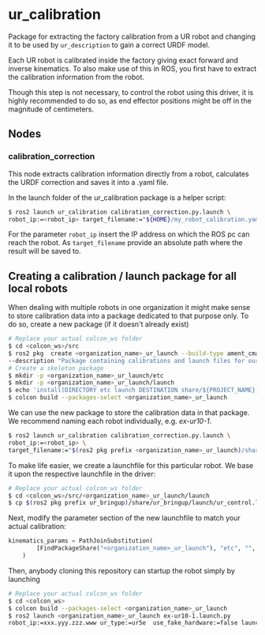 # ur_calibration

Package for extracting the factory calibration from a UR robot and changing it to be used by `ur_description` to gain a correct URDF model.

Each UR robot is calibrated inside the factory giving exact forward and inverse kinematics. To also
make use of this in ROS, you first have to extract the calibration information from the robot.

Though this step is not necessary, to control the robot using this driver, it is highly recommended
to do so, as end effector positions might be off in the magnitude of centimeters.

## Nodes
### calibration_correction
This node extracts calibration information directly from a robot, calculates the URDF correction and
saves it into a .yaml file.

In the launch folder of the ur_calibration package is a helper script:

```bash
$ ros2 launch ur_calibration calibration_correction.py.launch \
robot_ip:=<robot_ip> target_filename:="${HOME}/my_robot_calibration.yaml"
```

For the parameter `robot_ip` insert the IP address on which the ROS pc can reach the robot. As
`target_filename` provide an absolute path where the result will be saved to.

## Creating a calibration / launch package for all local robots
When dealing with multiple robots in one organization it might make sense to store calibration data
into a package dedicated to that purpose only. To do so, create a new package (if it doesn't already
exist)

```bash
# Replace your actual colcon_ws folder
$ cd <colcon_ws>/src
$ ros2 pkg  create <organization_name>_ur_launch --build-type ament_cmake  --dependencies ur_client_library \
--description "Package containing calibrations and launch files for our UR robots."
# Create a skeleton package
$ mkdir -p <organization_name>_ur_launch/etc
$ mkdir -p <organization_name>_ur_launch/launch
$ echo 'install(DIRECTORY etc launch DESTINATION share/${PROJECT_NAME})' >> <organization_name>_ur_launch/CMakeLists.txt
$ colcon build --packages-select <organization_name>_ur_launch
```

We can use the new package to store the calibration data in that package. We recommend naming each
robot individually, e.g. *ex-ur10-1*.

```bash
$ ros2 launch ur_calibration calibration_correction.py.launch \
robot_ip:=<robot_ip> \
target_filename:="$(ros2 pkg prefix <organization_name>_ur_launch)/share/<organization_name>_ur_launch/etc/ex-ur10-1_calibration.yaml"
```

To make life easier, we create a launchfile for this particular robot. We base it upon the
respective launchfile in the driver:

```bash
# Replace your actual colcon_ws folder
$ cd <colcon_ws>/src/<organization_name>_ur_launch/launch
$ cp $(ros2 pkg prefix ur_bringup)/share/ur_bringup/launch/ur_control.launch.py ex-ur10-1.launch.py
```

Next, modify the parameter section of the new launchfile to match your actual calibration:

```py
kinematics_params = PathJoinSubstitution(
        [FindPackageShare("<organization_name>_ur_launch"), "etc", "", "ex-ur10-1_calibration.yaml"]
    )

```

Then, anybody cloning this repository can startup the robot simply by launching

```bash
# Replace your actual colcon_ws folder
$ cd <colcon_ws>
$ colcon build --packages-select <organization_name>_ur_launch
$ ros2 launch <organization_name>_ur_launch ex-ur10-1.launch.py
robot_ip:=xxx.yyy.zzz.www ur_type:=ur5e  use_fake_hardware:=false launch_rviz:=true
```
